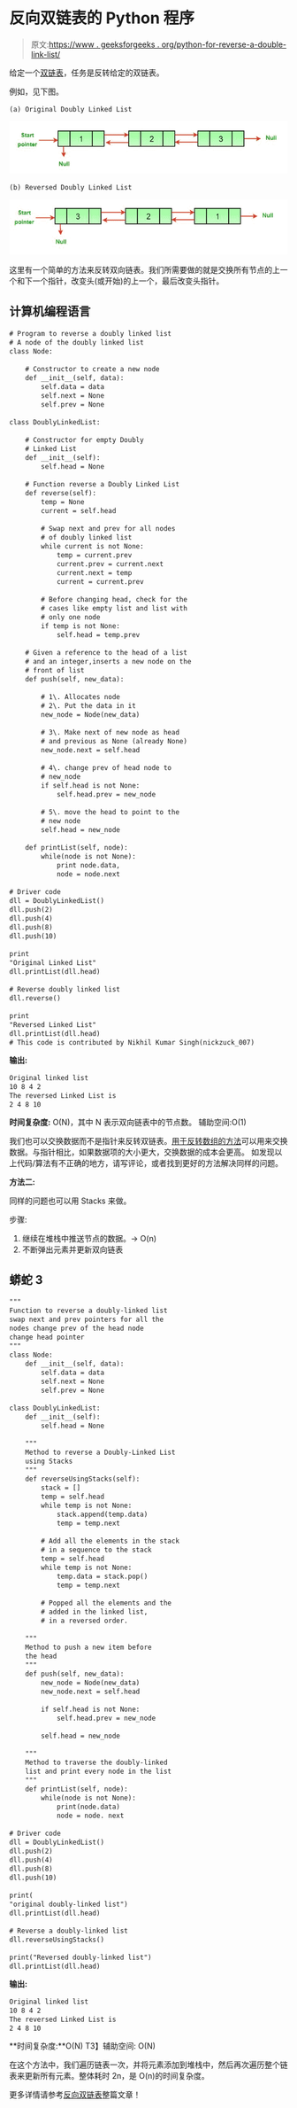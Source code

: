 # 反向双链表的 Python 程序

> 原文:[https://www . geeksforgeeks . org/python-for-reverse-a-double-link-list/](https://www.geeksforgeeks.org/python-program-for-reversing-a-doubly-linked-list/)

给定一个[双链表](https://www.geeksforgeeks.org/doubly-linked-list/)，任务是反转给定的双链表。

例如，见下图。

```
(a) Original Doubly Linked List 
```

![](img/ac986bf04212b6c02bcab8a71a5727c1.png)

```
(b) Reversed Doubly Linked List 
```

![](img/f8570d09b2d0146b6381105d1bf628ac.png)

这里有一个简单的方法来反转双向链表。我们所需要做的就是交换所有节点的上一个和下一个指针，改变头(或开始)的上一个，最后改变头指针。

## 计算机编程语言

```
# Program to reverse a doubly linked list
# A node of the doubly linked list
class Node:

    # Constructor to create a new node
    def __init__(self, data):
        self.data = data
        self.next = None
        self.prev = None

class DoublyLinkedList:

    # Constructor for empty Doubly 
    # Linked List
    def __init__(self):
        self.head = None

    # Function reverse a Doubly Linked List
    def reverse(self):
        temp = None
        current = self.head

        # Swap next and prev for all nodes 
        # of doubly linked list
        while current is not None:
            temp = current.prev
            current.prev = current.next
            current.next = temp
            current = current.prev

        # Before changing head, check for the
        # cases like empty list and list with 
        # only one node
        if temp is not None:
            self.head = temp.prev

    # Given a reference to the head of a list 
    # and an integer,inserts a new node on the 
    # front of list
    def push(self, new_data):

        # 1\. Allocates node
        # 2\. Put the data in it
        new_node = Node(new_data)

        # 3\. Make next of new node as head 
        # and previous as None (already None)
        new_node.next = self.head

        # 4\. change prev of head node to 
        # new_node
        if self.head is not None:
            self.head.prev = new_node

        # 5\. move the head to point to the 
        # new node
        self.head = new_node

    def printList(self, node):
        while(node is not None):
            print node.data,
            node = node.next

# Driver code
dll = DoublyLinkedList()
dll.push(2)
dll.push(4)
dll.push(8)
dll.push(10)

print 
"Original Linked List"
dll.printList(dll.head)

# Reverse doubly linked list
dll.reverse()

print 
"Reversed Linked List"
dll.printList(dll.head)
# This code is contributed by Nikhil Kumar Singh(nickzuck_007)
```

**输出:**

```
Original linked list 
10 8 4 2 
The reversed Linked List is 
2 4 8 10
```

**时间复杂度:** O(N)，其中 N 表示双向链表中的节点数。
辅助空间:O(1)

我们也可以交换数据而不是指针来反转双链表。[用于反转数组的方法](https://www.geeksforgeeks.org/write-a-program-to-reverse-an-array-or-string/)可以用来交换数据。与指针相比，如果数据项的大小更大，交换数据的成本会更高。
如发现以上代码/算法有不正确的地方，请写评论，或者找到更好的方法解决同样的问题。

**方法二:**

同样的问题也可以用 Stacks 来做。

步骤:

1.  继续在堆栈中推送节点的数据。-> O(n)
2.  不断弹出元素并更新双向链表

## 蟒蛇 3

```
"""
Function to reverse a doubly-linked list
swap next and prev pointers for all the 
nodes change prev of the head node
change head pointer
"""
class Node:
    def __init__(self, data):
        self.data = data
        self.next = None
        self.prev = None

class DoublyLinkedList:
    def __init__(self):
        self.head = None

    """
    Method to reverse a Doubly-Linked List 
    using Stacks
    """
    def reverseUsingStacks(self):
        stack = []
        temp = self.head
        while temp is not None:
            stack.append(temp.data)
            temp = temp.next

        # Add all the elements in the stack 
        # in a sequence to the stack
        temp = self.head
        while temp is not None:
            temp.data = stack.pop()
            temp = temp.next

        # Popped all the elements and the 
        # added in the linked list, 
        # in a reversed order.

    """
    Method to push a new item before 
    the head
    """
    def push(self, new_data):
        new_node = Node(new_data)
        new_node.next = self.head

        if self.head is not None:
            self.head.prev = new_node

        self.head = new_node

    """
    Method to traverse the doubly-linked 
    list and print every node in the list
    """
    def printList(self, node):
        while(node is not None):
            print(node.data)
            node = node. next

# Driver code
dll = DoublyLinkedList()
dll.push(2)
dll.push(4)
dll.push(8)
dll.push(10)

print(
"original doubly-linked list")
dll.printList(dll.head)

# Reverse a doubly-linked list
dll.reverseUsingStacks()

print("Reversed doubly-linked list")
dll.printList(dll.head)
```

**输出:**

```
Original linked list 
10 8 4 2 
The reversed Linked List is 
2 4 8 10
```

**时间复杂度:**O(N)
T3】辅助空间: O(N)

在这个方法中，我们遍历链表一次，并将元素添加到堆栈中，然后再次遍历整个链表来更新所有元素。整体耗时 2n，是 O(n)的时间复杂度。

更多详情请参考[反向双链表](https://www.geeksforgeeks.org/reverse-a-doubly-linked-list/)整篇文章！